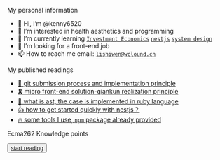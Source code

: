My personal information

-   👋 Hi, I’m @kenny6520
-   👀 I’m interested in health aesthetics and programming
-   🌱 I’m currently learning [`Investment Economics`](https://www.economist.com/finance-and-economics/) [`nestjs`](https://docs.nestjs.com/) [`system design`](https://github.com/donnemartin/system-design-primer)
-   💞️ I’m looking for a front-end job
-   📫 How to reach me email: [`lishiwen@wclound.cn`](mailto:lishiwen@wclound.cn)

<!---
kenny6520/kenny6520 is a ✨ special ✨ repository because its `README.md` (this file) appears on your GitHub profile.
You can click the Preview link to take a look at your changes.
--->

My published readings

-   [🌟 git submission process and implementation principle](https://github.com/kenny6520/shared/tree/main/git-share)
-   [🎗 micro front-end solution-qiankun realization principle](https://github.com/kenny6520/shared/tree/main/micro-qiankun)
-   [👀 what is ast, the case is implemented in ruby language](https://github.com/kenny6520/shared/tree/main/ast-for-ruby)
-   [👍 how to get started quickly with nestjs？](https://github.com/kenny6520/todo-server)
-   [🔥 some tools I use, `npm` package already provided](https://github.com/kenny6520/browser-utily-tools/blob/HEAD/docs/api.md)

Ecma262 Knowledge points

<button>[start reading](./ecma262/readme.md)</button>
